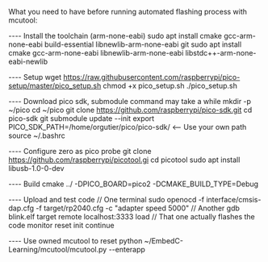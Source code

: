 What you need to have before running automated flashing process with mcutool:

---- Install the toolchain (arm-none-eabi)
sudo apt install cmake gcc-arm-none-eabi build-essential libnewlib-arm-none-eabi git
sudo apt install cmake gcc-arm-none-eabi libnewlib-arm-none-eabi libstdc++-arm-none-eabi-newlib

---- Setup
wget https://raw.githubusercontent.com/raspberrypi/pico-setup/master/pico_setup.sh
chmod +x pico_setup.sh
./pico_setup.sh

---- Download pico sdk, submodule command may take a while
mkdir -p ~/pico
cd ~/pico
git clone https://github.com/raspberrypi/pico-sdk.git
cd pico-sdk
git submodule update --init
export PICO_SDK_PATH=/home/orgutier/pico/pico-sdk/       <-- Use your own path
source ~/.bashrc

---- Configure zero as pico probe
git clone https://github.com/raspberrypi/picotool.gi
cd picotool
sudo apt install libusb-1.0-0-dev

---- Build
cmake ../ -DPICO_BOARD=pico2 -DCMAKE_BUILD_TYPE=Debug


---- Upload and test code
// One terminal
sudo openocd -f interface/cmsis-dap.cfg -f target/rp2040.cfg -c "adapter speed 5000"
// Another
gdb blink.elf
target remote localhost:3333
load // That one actually flashes the code
monitor reset init
continue

---- Use owned mcutool to reset
python ~/EmbedC-Learning/mcutool/mcutool.py --enterapp